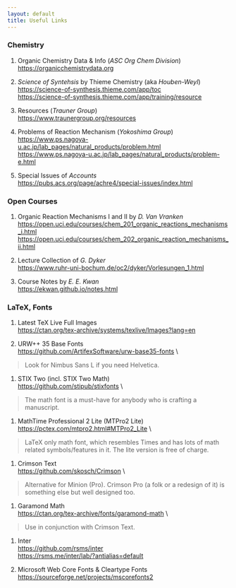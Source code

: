 ```yaml
---
layout: default
title: Useful Links
---
```

### Chemistry

1. Organic Chemistry Data & Info (*ASC Org Chem Division*) \
https://organicchemistrydata.org

1. *Science of Syntehsis* by Thieme Chemistry (aka *Houben-Weyl*) \
https://science-of-synthesis.thieme.com/app/toc \
https://science-of-synthesis.thieme.com/app/training/resource

1. Resources (*Trauner Group*) \
https://www.traunergroup.org/resources

1. Problems of Reaction Mechanism (*Yokoshima Group*) \
https://www.ps.nagoya-u.ac.jp/lab_pages/natural_products/problem.html \
https://www.ps.nagoya-u.ac.jp/lab_pages/natural_products/problem-e.html

1. Special Issues of *Accounts* \
https://pubs.acs.org/page/achre4/special-issues/index.html

### Open Courses

1. Organic Reaction Mechanisms I and II by *D. Van Vranken* \
https://open.uci.edu/courses/chem_201_organic_reactions_mechanisms_i.html \
https://open.uci.edu/courses/chem_202_organic_reaction_mechanisms_ii.html

1. Lecture Collection of *G. Dyker* \
https://www.ruhr-uni-bochum.de/oc2/dyker/Vorlesungen_1.html

1. Course Notes by *E. E. Kwan* \
https://ekwan.github.io/notes.html

### LaTeX, Fonts

1. Latest TeX Live Full Images \
https://ctan.org/tex-archive/systems/texlive/Images?lang=en

1. URW++ 35 Base Fonts \
https://github.com/ArtifexSoftware/urw-base35-fonts \
> Look for Nimbus Sans L if you need Helvetica.

1. STIX Two (incl. STIX Two Math) \
https://github.com/stipub/stixfonts \
> The math font is a must-have for anybody who is crafting a manuscript.

1. MathTime Professional 2 Lite (MTPro2 Lite) \
https://pctex.com/mtpro2.html#MTPro2_Lite \
> LaTeX only math font, which resembles Times and has lots of math related symbols/features in it. The lite version is free of charge.

1. Crimson Text \
https://github.com/skosch/Crimson \
> Alternative for Minion (Pro). Crimson Pro (a folk or a redesign of it) is something else but well designed too.

1. Garamond Math \
https://ctan.org/tex-archive/fonts/garamond-math \
> Use in conjunction with Crimson Text.

1. Inter \
https://github.com/rsms/inter \
https://rsms.me/inter/lab/?antialias=default

1. Microsoft Web Core Fonts & Cleartype Fonts \
https://sourceforge.net/projects/mscorefonts2

